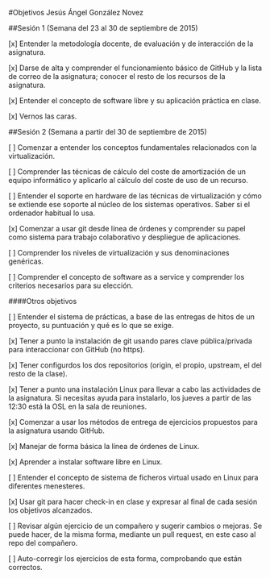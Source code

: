 #Objetivos Jesús Ángel González Novez

##Sesión 1 (Semana del 23 al 30 de septiembre de 2015)

[x] Entender la metodología docente, de evaluación y de interacción de la asignatura.

[x] Darse de alta y comprender el funcionamiento básico de GitHub y la lista de correo de la asignatura; conocer el resto de los recursos de la asignatura.

[x] Entender el concepto de software libre y su aplicación práctica en clase.

[x] Vernos las caras.

##Sesión 2 (Semana a partir del 30 de septiembre de 2015)

[ ] Comenzar a entender los conceptos fundamentales relacionados con la virtualización.

[ ] Comprender las técnicas de cálculo del coste de amortización de un equipo informático y aplicarlo al cálculo del coste de uso de un recurso.

[ ] Entender el soporte en hardware de las técnicas de virtualización y cómo se extiende ese soporte al núcleo de los sistemas operativos. Saber si el ordenador habitual lo usa.

[x] Comenzar a usar git desde línea de órdenes y comprender su papel como sistema para trabajo colaborativo y despliegue de aplicaciones.

[ ] Comprender los niveles de virtualización y sus denominaciones genéricas.

[ ] Comprender el concepto de software as a service y comprender los criterios necesarios para su elección.

####Otros objetivos

[ ] Entender el sistema de prácticas, a base de las entregas de hitos de un proyecto, su puntuación y qué es lo que se exige.

[x] Tener a punto la instalación de git usando pares clave pública/privada para interaccionar con GitHub (no https).

[x] Tener configurdos los dos repositorios (origin, el propio, upstream, el del resto de la clase).

[x] Tener a punto una instalación Linux para llevar a cabo las actividades de la asignatura. Si necesitas ayuda para instalarlo, los jueves a partir de las 12:30 está la OSL en la sala de reuniones.

[x] Comenzar a usar los métodos de entrega de ejercicios propuestos para la asignatura usando GitHub.

[x] Manejar de forma básica la línea de órdenes de Linux.

[x] Aprender a instalar software libre en Linux.

[ ] Entender el concepto de sistema de ficheros virtual usado en Linux para diferentes menesteres.

[x] Usar git para hacer check-in en clase y expresar al final de cada sesión los objetivos alcanzados.

[ ] Revisar algún ejercicio de un compañero y sugerir cambios o mejoras. Se puede hacer, de la misma forma, mediante un pull request, en este caso al repo del compañero.

[ ] Auto-corregir los ejercicios de esta forma, comprobando que están correctos.
